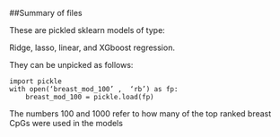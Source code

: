 ##Summary of files

These are pickled sklearn models of type:

Ridge, lasso, linear, and XGboost regression.

They can be unpicked as follows:

	import pickle
	with open(‘breast_mod_100’ ,  ‘rb’) as fp:
		breast_mod_100 = pickle.load(fp)


The numbers 100 and 1000 refer to how many of the top ranked breast CpGs were used in the models

 

